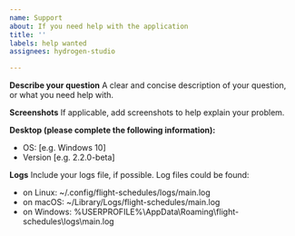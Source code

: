 ```yaml
---
name: Support
about: If you need help with the application
title: ''
labels: help wanted
assignees: hydrogen-studio

---
```


**Describe your question**
A clear and concise description of your question, or what you need help with.

**Screenshots**
If applicable, add screenshots to help explain your problem.

**Desktop (please complete the following information):**
 - OS: [e.g. Windows 10]
 - Version [e.g. 2.2.0-beta]

**Logs**
Include your logs file, if possible. Log files could be found:
- on Linux: ~/.config/flight-schedules/logs/main.log
- on macOS: ~/Library/Logs/flight-schedules/main.log
- on Windows: %USERPROFILE%\AppData\Roaming\flight-schedules\logs\main.log
